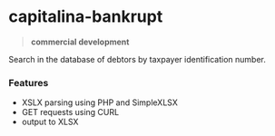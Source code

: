 # capitalina-bankrupt

> **commercial development**


Search in the database of debtors by taxpayer identification number.

### Features
- XSLX parsing using PHP and SimpleXLSX
- GET requests using CURL
- output to XLSX